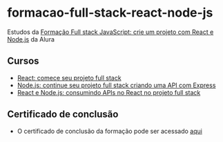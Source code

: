 # formacao-full-stack-react-node-js
Estudos da [Formação Full stack JavaScript: crie um projeto com React e Node.js](https://cursos.alura.com.br/formacao-full-stack-react-node-js) da Alura

## Cursos
- [React: comece seu projeto full stack](https://cursos.alura.com.br/course/react-crie-primeira-pagina-web)
- [Node.js: continue seu projeto full stack criando uma API com Express](https://cursos.alura.com.br/course/node-primeira-api-express)
- [React e Node.js: consumindo APIs no React no projeto full stack](https://cursos.alura.com.br/course/react-node-consumindo-apis-react)

## Certificado de conclusão
- O certificado de conclusão da formação pode ser acessado [aqui](https://cursos.alura.com.br/degree/certificate/0392f7c3-b1c0-40b4-8871-d3d364382b0a?lang=pt_BR)
